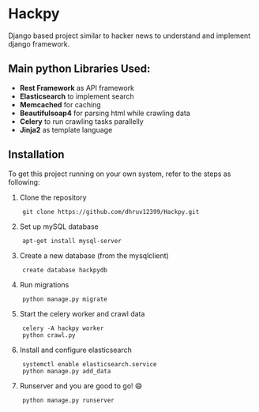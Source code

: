 # Hackpy
Django based project similar to hacker news to understand and implement django framework.

## Main python Libraries Used:

- **Rest Framework** as API framework
- **Elasticsearch** to implement search
- **Memcached** for caching
- **Beautifulsoap4** for parsing html while crawling data
- **Celery** to run crawling tasks parallelly 
- **Jinja2** as template language


## Installation
To get this project running on your own system, refer to the steps as following:
1. Clone the repository 
```
	git clone https://github.com/dhruv12399/Hackpy.git
```
2. Set up mySQL database
```
	apt-get install mysql-server
```
3. Create a new database (from the mysqlclient)
```
	create database hackpydb
```
4. Run migrations
```
	python manage.py migrate
```
5. Start the celery worker and crawl data
```
	celery -A hackpy worker
	python crawl.py
```
6. Install and configure elasticsearch
```
	systemctl enable elasticsearch.service
	python manage.py add_data
```
7. Runserver and you are good to go! :smile:
```
	python manage.py runserver
```

